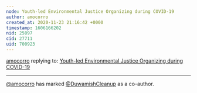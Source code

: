 ```yaml
---
node: Youth-led Environmental Justice Organizing during COVID-19
author: amocorro
created_at: 2020-11-23 21:16:42 +0000
timestamp: 1606166202
nid: 25097
cid: 27711
uid: 700923
---
```




[amocorro](../profile/amocorro) replying to: [Youth-led Environmental Justice Organizing during COVID-19](../notes/amocorro/11-23-2020/youth-led-environmental-justice-organizing-during-covid-19)

----
 [@amocorro](/profile/amocorro) has marked [@DuwamishCleanup](/profile/DuwamishCleanup) as a co-author. 